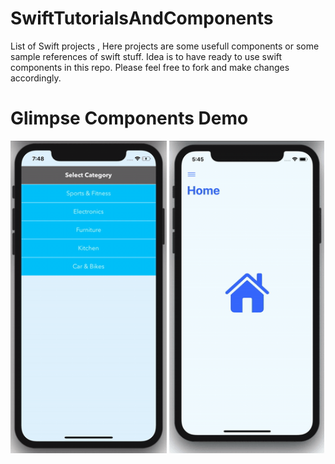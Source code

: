 # SwiftTutorialsAndComponents
List of Swift projects , Here projects are some usefull components or some sample references of swift stuff. Idea is to have ready to use swift components in this repo. Please feel free to fork and make changes accordingly.

# Glimpse Components Demo

<img src="https://github.com/TeaTalkInternal/github_assets/blob/master/gifs/slide-down-menu.gif" height="500em">
<img src="https://github.com/TeaTalkInternal/github_assets/blob/master/gifs/slide-down-drawer-menu.gif" height="500em">
